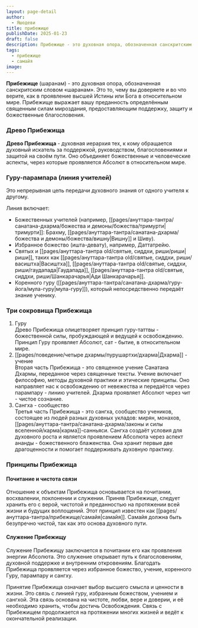 ```yaml
---
layout: page-detail
author:
  - Яшодеви
title: прибежище
publishDate: 2025-01-23
draft: false
description: Прибежище - это духовная опора, обозначенная санскритским словом «шаранам». Это то, чему вы доверяете и во что верите как в проявление высшей Истины или Бога в относительном мире. Прибежище выражает вашу преданность определённым священным силам мироздания, предоставляющим поддержку, защиту и божественные благословения.
tags:
  - прибежище
  - самайя
image:
---
```

**Прибежище** (шаранам) - это духовная опора, обозначенная санскритским словом «шаранам». Это то, чему вы доверяете и во что верите, как в проявление высшей Истины или Бога в относительном мире. Прибежище выражает вашу преданность определённым священным силам мироздания, предоставляющим поддержку, защиту и божественные благословения.

### Древо Прибежища
**Древо Прибежища** - духовная иерархия тех, к кому обращается духовный искатель за поддержкой, руководством, благословениями и защитой на своём пути. Оно объединяет божественные и человеческие аспекты, через которые проявляется Абсолют в относительном мире.

### Гуру-парампара (линия учителей)  
Это непрерывная цепь передачи духовного знания от одного учителя к другому. 

Линия включает:
- Божественных учителей (например, [[pages/ануттара-тантра/санатана-дхарма/божества и демоны/божества/тримурти|тримурти]]: Брахму, [[pages/ануттара-тантра/санатана-дхарма/божества и демоны/божества/вишну|Вишну]] и Шиву).
- Избранное божество (ишта-девату), например, Даттатрейю.
- Святых и [[pages/ануттара-тантра old/святые, сиддхи, риши/риши|риши]], таких как [[pages/ануттара-тантра old/святые, сиддхи, риши/васиштха|Васиштха]], [[pages/ануттара-тантра old/святые, сиддхи, риши/гаудапада|Гаудапада]],  [[pages/ануттара-тантра old/святые, сиддхи, риши/Шанкарачарья|Ади Шанкарачарья]].
- Коренного гуру ([[pages/ануттара-тантра/санатана-дхарма/гуру-йога/мула-гуру|мула-гуру]]), который непосредственно передаёт знание ученику.
### Три сокровища Прибежища
 1. Гуру  
 Древо Прибежища олицетворяет принцип гуру-таттвы - божественной силы, пробуждающей и ведущей к освобождению. Принцип Гуру проявляет Абсолют,  сат - бытие, в относительном мире.
2. [[pages/поведение/четыре дхармы/пурушартхи/дхарма|Дхарма]] - учение  
 Вторая часть Прибежища - это священное учение Санатана Дхармы, переданное через священные тексты. Учение включает философию, методы духовной практики и этические принципы. Оно направляет нас к освобождению от невежества и передаётся через парампару - линию учителей. Дхарма проявляет Абсолют через чит -  чистое сознание.
3. Сангха - сообщество  
Третья часть Прибежища - это сангха, сообщество учеников, состоящее из людей разных духовных укладов: мирян, монахов, [[pages/ануттара-тантра/санатана-дхарма/законы и силы вселенной/карма|карма]]-санньяси. Сангха создаёт условия для духовного роста и является проявлением Абсолюта через  аспект ананды - божественного блаженства. Она хранит первые две драгоценности и помогает поддерживать духовную практику.
### Принципы Прибежища
#### Почитание и чистота связи  
Отношение к объектам Прибежища основывается на почитании, восхвалении, поклонении и служении. Приняв Прибежище, следует хранить его с верой, чистотой и преданностью на протяжении всей жизни и будущих воплощений. Этот принцип известен как [[pages/ануттара-тантра/прибежище/самайя|самайя]]. Самайя должна быть безупречно чистой, так как это основа духовного пути.

#### Служение Прибежищу  
Служение Прибежищу заключается в почитании его как проявления энергии Абсолюта. Это служение открывает путь к благословениям, духовной поддержке и внутренним откровениям. Благодать Прибежища проявляется через избранное божество, учение, коренного Гуру, парампару и сангху.

Принятие Прибежища означает выбор высшего смысла и ценности в жизни. Это связь с линией гуру, избранным божеством, учением и сангхой. Эта связь основана на чистоте, любви, вере и доверии, и её необходимо хранить, чтобы достичь Освобождения. Связь с Прибежищем продолжается на протяжении многих жизней и ведёт к окончательной реализации.